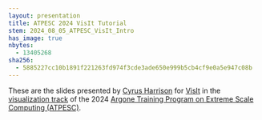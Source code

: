 ```yaml
---
layout: presentation
title: ATPESC 2024 VisIt Tutorial
stem: 2024_08_05_ATPESC_VisIt_Intro
has_image: true
nbytes:
  - 13405268
sha256:
  - 5885227cc10b1891f221263fd974f3cde3ade650e999b5cb4cf9e0a5e947c08b
---
```

These are the slides presented by
[Cyrus Harrison](https://github.com/cyrush) for [VisIt](https://visit.llnl.gov) in the
[visualization track](https://extremecomputingtraining.anl.gov/agenda-2024/#Track-4)
of the 2024
[Argone Training Program on Extreme Scale Computing (ATPESC)](https://extremecomputingtraining.anl.gov).
